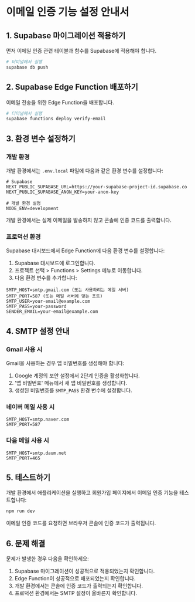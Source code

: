 # 이메일 인증 기능 설정 안내서

## 1. Supabase 마이그레이션 적용하기

먼저 이메일 인증 관련 테이블과 함수를 Supabase에 적용해야 합니다.

```bash
# 터미널에서 실행
supabase db push
```

## 2. Supabase Edge Function 배포하기

이메일 전송을 위한 Edge Function을 배포합니다.

```bash
# 터미널에서 실행
supabase functions deploy verify-email
```

## 3. 환경 변수 설정하기

### 개발 환경

개발 환경에서는 `.env.local` 파일에 다음과 같은 환경 변수를 설정합니다:

```
# Supabase
NEXT_PUBLIC_SUPABASE_URL=https://your-supabase-project-id.supabase.co
NEXT_PUBLIC_SUPABASE_ANON_KEY=your-anon-key

# 개발 환경 설정
NODE_ENV=development
```

개발 환경에서는 실제 이메일을 발송하지 않고 콘솔에 인증 코드를 출력합니다.

### 프로덕션 환경

Supabase 대시보드에서 Edge Function에 다음 환경 변수를 설정합니다:

1. Supabase 대시보드에 로그인합니다.
2. 프로젝트 선택 > Functions > Settings 메뉴로 이동합니다.
3. 다음 환경 변수를 추가합니다:

```
SMTP_HOST=smtp.gmail.com (또는 사용하려는 메일 서버)
SMTP_PORT=587 (또는 메일 서버에 맞는 포트)
SMTP_USER=your-email@example.com
SMTP_PASS=your-password
SENDER_EMAIL=your-email@example.com
```

## 4. SMTP 설정 안내

### Gmail 사용 시
Gmail을 사용하는 경우 앱 비밀번호를 생성해야 합니다:

1. Google 계정의 보안 설정에서 2단계 인증을 활성화합니다.
2. '앱 비밀번호' 메뉴에서 새 앱 비밀번호를 생성합니다.
3. 생성된 비밀번호를 `SMTP_PASS` 환경 변수에 설정합니다.

### 네이버 메일 사용 시
```
SMTP_HOST=smtp.naver.com
SMTP_PORT=587
```

### 다음 메일 사용 시
```
SMTP_HOST=smtp.daum.net
SMTP_PORT=465
```

## 5. 테스트하기

개발 환경에서 애플리케이션을 실행하고 회원가입 페이지에서 이메일 인증 기능을 테스트합니다:

```bash
npm run dev
```

이메일 인증 코드를 요청하면 브라우저 콘솔에 인증 코드가 출력됩니다.

## 6. 문제 해결

문제가 발생한 경우 다음을 확인하세요:

1. Supabase 마이그레이션이 성공적으로 적용되었는지 확인합니다.
2. Edge Function이 성공적으로 배포되었는지 확인합니다.
3. 개발 환경에서는 콘솔에 인증 코드가 출력되는지 확인합니다.
4. 프로덕션 환경에서는 SMTP 설정이 올바른지 확인합니다. 